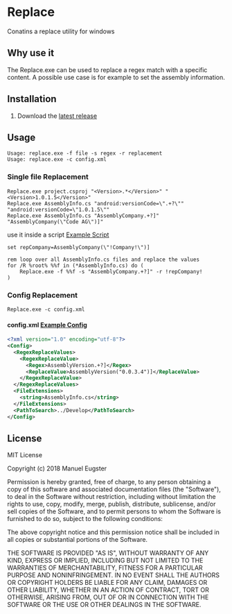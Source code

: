 # Replace
Conatins a replace utility for windows

## Why use it

The Replace.exe can be used to replace a regex match with a specific content.
A possible use case is for example to set the assembly information.

## Installation

1. Download the [latest release](https://github.com/epsmae/Replace/releases)

## Usage
```
Usage: replace.exe -f file -s regex -r replacement
Usage: replace.exe -c config.xml
```


### Single file Replacement

```
Replace.exe project.csproj "<Version>.*</Version>" "<Version>1.0.1.5</Version>"
Replace.exe AssemblyInfo.cs "android:versionCode=\".+?\"" "android:versionCode=\"1.0.1.5\""
Replace.exe AssemblyInfo.cs "AssemblyCompany.+?]" "AssemblyCompany(\"Code AG\")]"
```

use it inside a script [Example Script](/Deploy/setAssemblyInfo.cmd)
```
set repCompany=AssemblyCompany(\"!Company!\")]

rem loop over all AssemblyInfo.cs files and replace the values
for /R %root% %%f in (*AssemblyInfo.cs) do (
	Replace.exe -f %%f -s "AssemblyCompany.+?]" -r !repCompany!
)
```

### Config Replacement

```
Replace.exe -c config.xml
```

#### config.xml [Example Config](/Deploy/config.xml)
``` xml
<?xml version="1.0" encoding="utf-8"?>
<Config>
  <RegexReplaceValues>
    <RegexReplaceValue>
      <Regex>AssemblyVersion.+?]</Regex>
      <ReplaceValue>AssemblyVersion("0.0.3.4")]</ReplaceValue>
    </RegexReplaceValue>
  </RegexReplaceValues>
  <FileExtensions>
    <string>AssemblyInfo.cs</string>
  </FileExtensions>
  <PathToSearch>../Develop</PathToSearch>
</Config>
```

## License

MIT License

Copyright (c) 2018 Manuel Eugster

Permission is hereby granted, free of charge, to any person obtaining a copy
of this software and associated documentation files (the "Software"), to deal
in the Software without restriction, including without limitation the rights
to use, copy, modify, merge, publish, distribute, sublicense, and/or sell
copies of the Software, and to permit persons to whom the Software is
furnished to do so, subject to the following conditions:

The above copyright notice and this permission notice shall be included in all
copies or substantial portions of the Software.

THE SOFTWARE IS PROVIDED "AS IS", WITHOUT WARRANTY OF ANY KIND, EXPRESS OR
IMPLIED, INCLUDING BUT NOT LIMITED TO THE WARRANTIES OF MERCHANTABILITY,
FITNESS FOR A PARTICULAR PURPOSE AND NONINFRINGEMENT. IN NO EVENT SHALL THE
AUTHORS OR COPYRIGHT HOLDERS BE LIABLE FOR ANY CLAIM, DAMAGES OR OTHER
LIABILITY, WHETHER IN AN ACTION OF CONTRACT, TORT OR OTHERWISE, ARISING FROM,
OUT OF OR IN CONNECTION WITH THE SOFTWARE OR THE USE OR OTHER DEALINGS IN THE
SOFTWARE.
